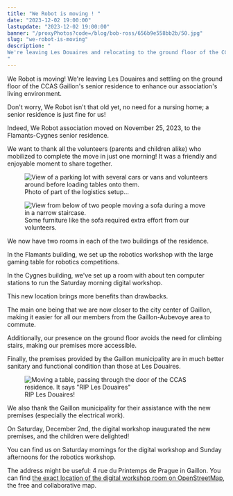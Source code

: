 ```yaml
---
title: "We Robot is moving ! "
date: "2023-12-02 19:00:00"
lastupdate: "2023-12-02 19:00:00"
banner: "/proxyPhotos?code=/blog/bob-ross/656b9e558bb2b/50.jpg"
slug: "we-robot-is-moving"
description: " 
We're leaving Les Douaires and relocating to the ground floor of the CCAS Gaillon's senior residence to enhance our association's living environment.
"
---
```

We Robot is moving! We're leaving Les Douaires and settling on the ground floor of the CCAS Gaillon's senior residence to enhance our association's living environment.

Don't worry, We Robot isn't that old yet, no need for a nursing home; a senior residence is just fine for us!

Indeed, We Robot association moved on November 25, 2023, to the Flamants-Cygnes senior residence.

We want to thank all the volunteers (parents and children alike) who mobilized to complete the move in just one morning! It was a friendly and enjoyable moment to share together.
<figure>
<img src="/proxyPhotos?code=/blog/bob-ross/656ba1617c2ec/50.jpg" alt="View of a parking lot with several cars or vans and volunteers around before loading tables onto them.">
<figcaption>Photo of part of the logistics setup...</figcaption>
</figure>
<figure>
<img src="/proxyPhotos?code=/blog/bob-ross/656ba15e22633/50.jpg" alt="View from below of two people moving a sofa during a move in a narrow staircase.">
<figcaption>Some furniture like the sofa required extra effort from our volunteers.</figcaption>
</figure>

We now have two rooms in each of the two buildings of the residence.

In the Flamants building, we set up the robotics workshop with the large gaming table for robotics competitions.

In the Cygnes building, we've set up a room with about ten computer stations to run the Saturday morning digital workshop.

This new location brings more benefits than drawbacks.

The main one being that we are now closer to the city center of Gaillon, making it easier for all our members from the Gaillon-Aubevoye area to commute.

Additionally, our presence on the ground floor avoids the need for climbing stairs, making our premises more accessible.

Finally, the premises provided by the Gaillon municipality are in much better sanitary and functional condition than those at Les Douaires.
<figure>
<img src="/proxyPhotos?code=/blog/bob-ross/656ba4c5a2530/50.jpg" alt='Moving a table, passing through the door of the CCAS residence. It says "RIP Les Douaires"'>
<figcaption>RIP Les Douaires!</figcaption>
</figure>

We also thank the Gaillon municipality for their assistance with the new premises (especially the electrical work).

On Saturday, December 2nd, the digital workshop inaugurated the new premises, and the children were delighted!

You can find us on Saturday mornings for the digital workshop and Sunday afternoons for the robotics workshop.

The address might be useful: 4 rue du Printemps de Prague in Gaillon. You can find [the exact location of the digital workshop room on OpenStreetMap](https://www.openstreetmap.org/node/7510411804), the free and collaborative map.
    
